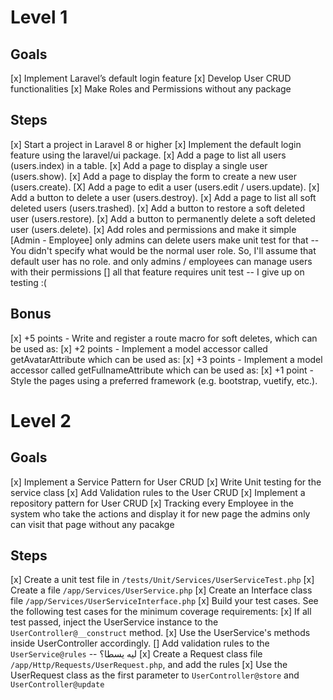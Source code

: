 # Level 1

## Goals

[x] Implement Laravel’s default login feature
[x] Develop User CRUD functionalities
[x] Make Roles and Permissions without any package

## Steps

[x] Start a project in Laravel 8 or higher
[x] Implement the default login feature using the laravel/ui package.
[x] Add a page to list all users (users.index) in a table.
[x] Add a page to display a single user (users.show).
[x] Add a page to display the form to create a new user (users.create).
[X] Add a page to edit a user (users.edit / users.update).
[x] Add a button to delete a user (users.destroy).
[x] Add a page to list all soft deleted users (users.trashed).
[x] Add a button to restore a soft deleted user (users.restore).
[x] Add a button to permanently delete a soft deleted user (users.delete).
[x] Add roles and permissions and make it simple [Admin - Employee] only admins can delete users make unit test for that
-- You didn't specify what would be the normal user role. So, I'll assume that default user has no role. and only admins / employees can manage users with their permissions
[] all that feature requires unit test
-- I give up on testing :(

## Bonus

[x] +5 points - Write and register a route macro for soft deletes, which can be used as:
[x] +2 points - Implement a model accessor called getAvatarAttribute which can be used as:
[x] +3 points - Implement a model accessor called getFullnameAttribute which can be used as:
[x] +1 point - Style the pages using a preferred framework (e.g. bootstrap, vuetify, etc.).

# Level 2

## Goals

[x] Implement a Service Pattern for User CRUD
[x] Write Unit testing for the service class
[x] Add Validation rules to the User CRUD
[x] Implement a repository pattern for User CRUD
[x] Tracking every Employee in the system who take the actions and display it for new page the admins only can visit that page without any pacakge

## Steps

[x] Create a unit test file in `/tests/Unit/Services/UserServiceTest.php`
[x] Create a file `/app/Services/UserService.php`
[x] Create an Interface class file `/app/Services/UserServiceInterface.php`
[x] Build your test cases. See the following test cases for the minimum coverage requirements:
[x] If all test passed, inject the UserService instance to the `UserController@__construct` method.
[x] Use the UserService's methods inside UserController accordingly.
[] Add validation rules to the `UserService@rules`
-- ليه يسطا؟
[x] Create a Request class file `/app/Http/Requests/UserRequest.php`, and add the rules
[x] Use the UserRequest class as the first parameter to `UserController@store` and `UserController@update`
